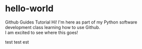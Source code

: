 # hello-world
Github Guides Tutorial
Hi! I'm here as part of my Python software development class learning how to use Github.  
I am excited to see where this goes!

test
test
est
